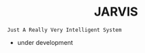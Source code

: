 

<p align="center">

  <h1 align="center">JARVIS</h1>

</p>

<p align="center">

    Just A Really Very Intelligent System

</p>

- under development
